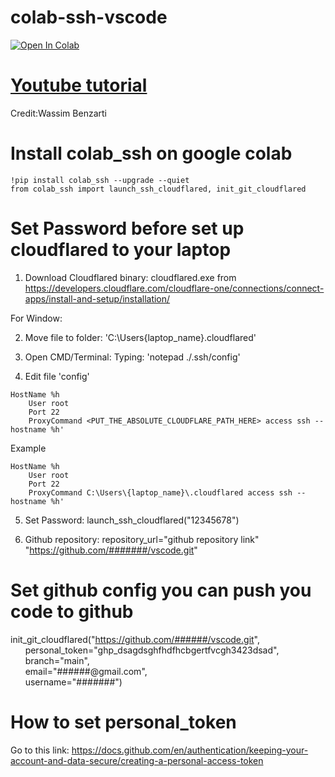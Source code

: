 # colab-ssh-vscode

[![Open In Colab](https://colab.research.google.com/assets/colab-badge.svg)](https://colab.research.google.com/github/worachot-n/colab-ssh-vscode/blob/main/colab_ssh_vscode.ipynb)

# [Youtube tutorial](https://www.youtube.com/watch?v=Q78_MMaNe_U&t=4s)

Credit:Wassim Benzarti

# Install colab_ssh on google colab

```
!pip install colab_ssh --upgrade --quiet
from colab_ssh import launch_ssh_cloudflared, init_git_cloudflared
```

# Set Password before set up cloudflared to your laptop

1. Download Cloudflared binary: cloudflared.exe from https://developers.cloudflare.com/cloudflare-one/connections/connect-apps/install-and-setup/installation/

  For Window:

2. Move file to folder: 'C:\Users\{laptop_name}\.cloudflared\'

3. Open CMD/Terminal: Typing: 'notepad ./.ssh/config'

4. Edit file 'config'
```	
HostName %h
	User root
	Port 22
	ProxyCommand <PUT_THE_ABSOLUTE_CLOUDFLARE_PATH_HERE> access ssh --hostname %h'
```
Example
```	
HostName %h
	User root
	Port 22
	ProxyCommand C:\Users\{laptop_name}\.cloudflared access ssh --hostname %h'
```

5. Set Password: launch_ssh_cloudflared("12345678")

6. Github repository: repository_url="github repository link" "https://github.com/#######/vscode.git"

# Set github config you can push you code to github

init_git_cloudflared("https://github.com/######/vscode.git", <br>
&nbsp;&nbsp;&nbsp;&nbsp;&nbsp;&nbsp;personal_token="ghp_dsagdsghfhdfhcbgertfvcgh3423dsad", <br>
&nbsp;&nbsp;&nbsp;&nbsp;&nbsp;&nbsp;branch="main", <br>
&nbsp;&nbsp;&nbsp;&nbsp;&nbsp;&nbsp;email="######@gmail.com", <br>
&nbsp;&nbsp;&nbsp;&nbsp;&nbsp;&nbsp;username="#######") <br>
         
# How to set personal_token

Go to this link:
https://docs.github.com/en/authentication/keeping-your-account-and-data-secure/creating-a-personal-access-token
